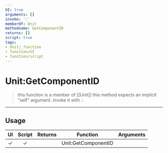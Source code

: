 ```yaml
---
UI: true
arguments: []
invoke: ':'
memberOf: Unit
methodname: GetComponentID
returns: []
script: true
tags:
- Unit/_function
- function/UI
- function/script
---
```

# Unit:GetComponentID
> this function is a member of [[Unit]]
> this method expects an implicit "self" argument. invoke it with `:`
-----
## Usage
|  UI | Script | Returns | Function | Arguments |
|:---:|:------:|-------:|:--------:|:---------|
|✓|✓||Unit:GetComponentID||
